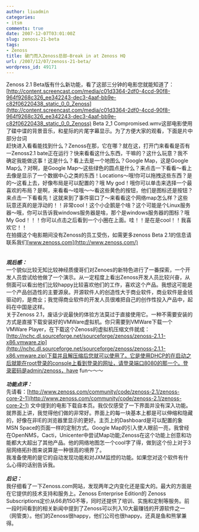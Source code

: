 ```yaml
---
author: liuadmin
categories:
- itsm
comments: true
date: 2007-12-07T03:01:00Z
slug: zenoss-21-beta
tags:
- Zenoss
title: 破门而入Zenoss总部–Break in at Zenoss HQ
url: /2007/12/07/zenoss-21-beta/
wordpress_id: 49171
---
```


Zenoss 2.1 Beta版有什么新功能，看了这部三分钟的电影您就能知道了：[http://content.screencast.com/media/c01d3364-2df0-4ccd-90f8-964f9268c326_ee342243-dec3-4aaf-bb9e-c82f06220438_static_0_0_Zenoss](http://content.screencast.com/media/c01d3364-2df0-4ccd-90f8-964f9268c326_ee342243-dec3-4aaf-bb9e-c82f06220438_static_0_0_Zenoss) Beta 2_1 Compromised.wmv这部电影使用了碟中谍的背景音乐，和星际的片尾字幕显示。为了方便大家的观看，下面是片中部分台词<br />赶快进入看看能找到什么？Zenoss在那，它在哪？就在这，打开门来看看是否有一Zenoss2.1 bate正在运行？快来看看这什么东西，干嘛的？这什么玩意？我不确定我能做这事！这是什么？看上去是一个地图么？Google Map，这是Google Map么？对啊，是Google Map～这些绿色的圆点是什么？来点击一下看看～看上去像是显示了一个数据中心之类的东西！Locations～哦!你可以拖拽这些东西？是的～这看上去，好像布局是可以配置的？哦 My god！哦你可以单击来选择一个最喜欢的布局？是啊，来看看～哇哦～～看这些黄色的按钮，他们是图标还是按钮？来点击一下看看先！这就来到了事件窗口了～来看看这个网络map怎么样？这些玩意还真的是浮动的！！非常cool！这个小企鹅是个啥？这个可能是个Linux服务器～哦，你可以告诉我windows服务器是啥，那个是windows服务器的图标？哦 My God！！！你可以点击之后看到一个小圈在上面。哇！！是在是cool！！我喜欢它！！<br />在拍摄这个电影期间没有Zenoss的员工受伤，如需更多zenoss Beta 2.1的信息请联系我们[www.zenoss.com](http://www.zenoss.com/)<br /><br /><br />**_观后感：_**<br />一个貌似比较无知比较神经质傻哥们对Zenoes的新特色进行了一番探索，一个开发人员尝试给他做了一个演示。从一定程度上看出Zenoss开发人员比较兴奋，从侧面可以看出他们比较happy比较喜欢他们的工作，喜欢这个产品。我想这可能是一个产品创造性的主要源泉。开源软件人的创造性大于商业软件，商业软件是金钱驱动的，是商业；我觉得商业软件的开发人员很难把自己的创作性投入产品中，起码在中国是这样。<br />关于Zenoss 2.1，废话少说最快的体验方法莫过于直接使用它。一种不需要安装的方式是直接下载安装好的VMWare虚拟机。你只需要到VMWare下载一个VMWare Player，在下载这个Zenoss的虚拟机压缩文件就成：[http://nchc.dl.sourceforge.net/sourceforge/zenoss/zenoss-2.1.1-x86.vmware.zip](http://nchc.dl.sourceforge.net/sourceforge/zenoss/zenoss-2.1.1-x86.vmware.zip)下载并且解压缩后您就可以使用了。它是使用DHCP的在启动之后就能在root登录的console上看到登录的网址，请登录端口8080的那一个。登录密码是admin/zenoss，have fun～～～<br /><br />**_功能点评：_**<br />先请看：[http://www.zenoss.com/community/code/zenoss-2.1/zenoss-core-2-1](http://www.zenoss.com/community/code/zenoss-2.1/zenoss-core-2-1) 文中提到的电影下载自本页。我仅仅感受了一下界面并没有深入功能。就界面上讲，我觉得他们做的非常好。界面上的每一块基本上都是可以伸缩和隐藏的，好像在非IE的浏览器里显示的更好。主页上的Dashboard是可以配置的象MSN Space的页面一样的定制方式。Google Map的引入使人眼前一亮，我曾经在OpenNMS，Cacti，Unicenter中尝试Map功能;Zenoss在这个功能上创意和功能都大大超出了其他产品。他的网络地图怎一个cool字了得，做到这个份上对于3层网络拓扑图来说算是一种很高的境界了。<br />我准备使用的是它的自动发现功能和对JXM监控的功能。如果您对这个软件有什么心得的话别告诉我。<br /><br />**_后记：_**<br />我仔细看了一下Zenoss.com网站，发现两年之内变化还是蛮大的。最大的方面是在它提供的技术支持和服务上。Zenoss Enterprise Edition的 Zenoss Subscriptions定价从66$到150$不等，同时还提供了培训、实施和定制等服务。前一段时间看到的相关新闻中提到了Zenoss可以列入10大最赚钱的开源软件之一（网管类）。他们的Zenoss很happy，他们公司也很happy。还真是鱼和熊掌兼得。
